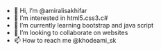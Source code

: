 - 👋 Hi, I’m @amiralisakhifar
- 👀 I’m interested in  html5،css3،c#
- 🌱 I’m currently learning bootstrap and java script
- 💞️ I’m looking to collaborate on websites
- 📫 How to reach me @khodeami_sk

<!---
amiralisakhifar/amiralisakhifar is a ✨ special ✨ repository because its `README.md` (this file) appears on your GitHub profile.
You can click the Preview link to take a look at your changes.
--->
